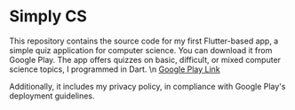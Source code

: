 # Simply CS

This repository contains the source code for my first Flutter-based app, a simple quiz application for computer science. You can download it from Google Play. The app offers quizzes on basic, difficult, or mixed computer science topics, I programmed in Dart. \n
[Google Play Link](https://play.google.com/store/apps/details?id=com.icramdoku.simplycs&hl=en)

Additionally, it includes my privacy policy, in compliance with Google Play's deployment guidelines.
